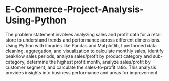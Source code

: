 # E-Commerce-Project-Analysis-Using-Python

The problem statement involves analyzing sales and profit data for a retail store to understand trends and performance across different dimensions. Using Python with libraries like Pandas and Matplotlib, I performed data cleaning, aggregation, and visualization to calculate monthly sales, identify peak/low sales periods, analyze sales/profit by product category and sub-category, determine the highest profit month, analyze sales/profit by customer segment, and calculate the sales-to-profit ratio. This analysis provides insights into business performance and areas for improvement
